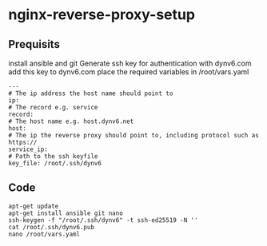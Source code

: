 # nginx-reverse-proxy-setup
 
## Prequisits
install ansible and git
Generate ssh key for authentication with dynv6.com
add this key to dynv6.com
place the required variables in /root/vars.yaml
```
---
# The ip address the host name should point to
ip: 
# The record e.g. service
record:
# The host name e.g. host.dynv6.net
host: 
# The ip the reverse proxy should point to, including protocol such as https://
service_ip:
# Path to the ssh keyfile
key_file: /root/.ssh/dynv6
```

## Code
```
apt-get update
apt-get install ansible git nano
ssh-keygen -f "/root/.ssh/dynv6" -t ssh-ed25519 -N ''
cat /root/.ssh/dynv6.pub
nano /root/vars.yaml
```
